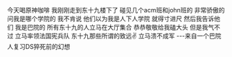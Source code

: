今天喝原神咖啡
我刚刚走到东十九楼下了
碰见几个acm班和john班的
非常骄傲的问我是哪个学院的
我不肯说
他们以为我是人下人学院
就得寸进尺
然后我告诉他们
我是巴院的
所有东十九的人立马在大厅集合
恭恭敬敬给我磕大头
但是我气不过
立马率领法国宪兵队
东十九那些所谓的致远✌
立马溃不成军 
---来自一个巴院人复习DS猝死前的幻想